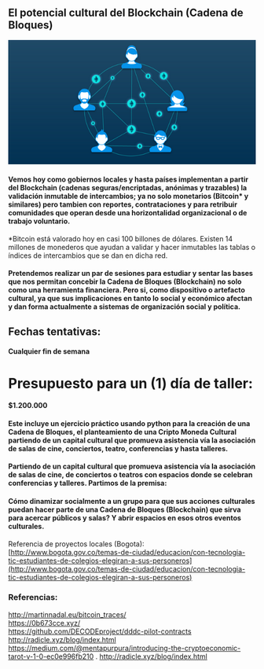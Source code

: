 ## El potencial cultural del Blockchain \(Cadena de Bloques\)

![](/assets/cadenadebloques.png)

#### Vemos hoy como gobiernos locales y hasta países implementan a partir del Blockchain \(cadenas seguras/encriptadas, anónimas y trazables\) la validación inmutable de intercambios; ya no solo monetarios \(Bitcoin\* y similares\) pero tambien con reportes, contrataciones y para retribuir comunidades que operan desde una horizontalidad organizacional o de trabajo voluntario.

\*Bitcoin está valorado hoy en casi 100 billones de dólares. Existen 14 millones de monederos que ayudan a validar y hacer inmutables las tablas o índices de intercambios que se dan en dicha red.

#### Pretendemos realizar un par de sesiones para estudiar y sentar las bases que nos permitan concebir la Cadena de Bloques \(Blockchain\) no solo como una herramienta financiera. Pero si, como dispositivo o artefacto cultural, ya que sus implicaciones en tanto lo social y económico afectan y dan forma actualmente a sistemas de organización social y política.

## Fechas tentativas:

#### Cualquier fin de semana 

# Presupuesto para un \(1\) día de taller:

#### $1.200.000

#### Este incluye un ejercicio práctico usando python para la creación de una Cadena de Bloques, el planteamiento de una Cripto Moneda Cultural partiendo de un capital cultural que promueva asistencia vía la asociación de salas de cine, conciertos, teatro, conferencias y hasta talleres. 

#### Partiendo de un capital cultural que promueva asistencia vía la asociación de salas de cine, de conciertos o teatros con espacios donde se celebran conferencias y talleres. Partimos de la premisa: 

#### Cómo dinamizar socialmente a un grupo para que sus acciones culturales puedan hacer parte de una Cadena de Bloques (Blockchain) que sirva para acercar públicos y salas? Y abrir espacios en esos otros eventos culturales.


Referencia de proyectos locales \(Bogota\):  
[http://www.bogota.gov.co/temas-de-ciudad/educacion/con-tecnologia-tic-estudiantes-de-colegios-elegiran-a-sus-personeros](http://www.bogota.gov.co/temas-de-ciudad/educacion/con-tecnologia-tic-estudiantes-de-colegios-elegiran-a-sus-personeros)


### Referencias:

http://martinnadal.eu/bitcoin_traces/  
https://0b673cce.xyz/  
https://github.com/DECODEproject/dddc-pilot-contracts  
http://radicle.xyz/blog/index.html  
https://medium.com/@mentapurpura/introducing-the-cryptoeconomic-tarot-v-1-0-ec0e996fb210 . 
http://radicle.xyz/blog/index.html  

